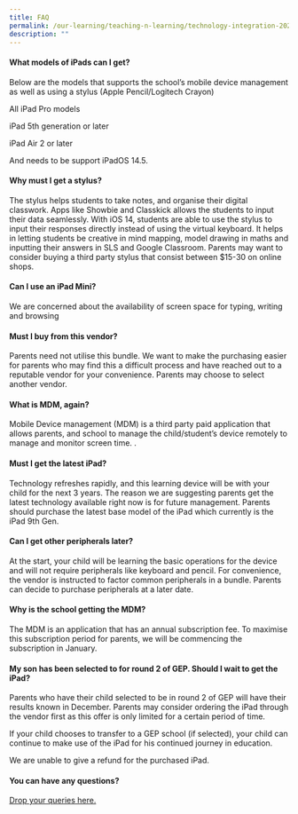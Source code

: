 ```yaml
---
title: FAQ
permalink: /our-learning/teaching-n-learning/technology-integration-2023/faq-1/
description: ""
---
```

<h4><strong>What models of iPads can I get?</strong></h4>
<p>Below are the models that supports the school’s mobile device management as well as using a stylus (Apple Pencil/Logitech Crayon)</p>
<p>All iPad Pro models</p>
<p>iPad 5th generation or later</p>
<p>iPad Air 2 or later</p>
<p>And needs to be support iPadOS 14.5.</p>
<h4><strong>Why must I get a stylus?</strong></h4>
<p>The stylus helps students to take notes, and organise their digital classwork. Apps like Showbie and Classkick allows the students to input their data seamlessly. With iOS 14, students are able to use the stylus to input their responses directly instead of using the virtual keyboard. It helps in letting students be creative in mind mapping, model drawing in maths and inputting their answers in SLS and Google Classroom. Parents may want to consider buying a third party stylus that consist between $15-30 on online shops.</p>
<h4><strong>Can I use an iPad Mini?</strong></h4>
<p>We are concerned about the availability of screen space for typing, writing and browsing</p>
<h4><strong>Must I buy from this vendor?</strong></h4>
<p>Parents need not utilise this bundle. We want to make the purchasing easier for parents who may find this a difficult process and have reached out to a reputable vendor for your convenience. Parents may choose to select another vendor.</p>
<h4><strong>What is MDM, again?</strong></h4>
<p>Mobile Device management (MDM) is a third party paid application that allows parents, and school to manage the child/student’s device remotely to manage and monitor screen time. .</p>
<h4><strong>Must I get the latest iPad?</strong></h4>
<p>Technology refreshes rapidly, and this learning device will be with your child for the next 3 years. The reason we are suggesting parents get the latest technology available right now is for future management. Parents should purchase the latest base model of the iPad which currently is the iPad 9th Gen.</p>
<h4><strong>Can I get other peripherals later?</strong></h4>
<p>At the start, your child will be learning the basic operations for the device and will not require peripherals like keyboard and pencil. For convenience, the vendor is instructed to factor common peripherals in a bundle. Parents can decide to purchase peripherals at a later date.</p>
<h4><strong>Why is the school getting the MDM?</strong></h4>
<p>The MDM is an application that has an annual subscription fee. To maximise this subscription period for parents, we will be commencing the subscription in January.</p>
<h4><strong>My son has been selected to for round 2 of GEP. Should I wait to get the iPad?</strong></h4>
<p>Parents who have their child selected to be in round 2 of GEP will have their results known in December. Parents may consider ordering the iPad through the vendor first as this offer is only limited for a certain period of time.&nbsp;</p>
<p>If your child chooses to transfer to a GEP school (if selected), your child can continue to make use of the iPad for his continued journey in education.&nbsp;</p>
<p>We are unable to give a refund for the purchased iPad.</p>
<h4><strong>You can have any questions?</strong></h4>
<p><a target="" href="https://docs.google.com/forms/d/e/1FAIpQLSc8BZEeIRpEmkxzwRqzrHumAY8OOBz-KFZrFsENWKCRXiUoww/viewform">Drop your queries here.</a></p>